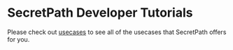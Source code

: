 # SecretPath Developer Tutorials

Please check out [usecases](../../../usecases/ "mention") to see all of the usecases that SecretPath offers for you.&#x20;
